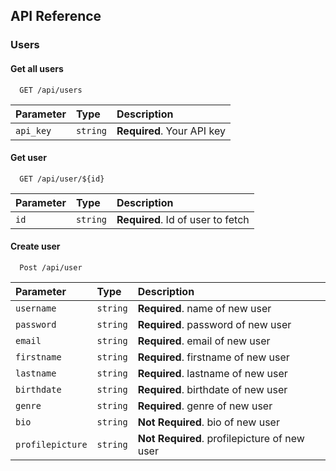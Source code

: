 
## API Reference

### Users

#### Get all users

```http
  GET /api/users
```

| Parameter | Type     | Description                |
| :-------- | :------- | :------------------------- |
| `api_key` | `string` | **Required**. Your API key |

#### Get user

```http
  GET /api/user/${id}
```

| Parameter | Type     | Description                       |
| :-------- | :------- | :-------------------------------- |
| `id`      | `string` | **Required**. Id of user to fetch |

#### Create user

```http
  Post /api/user
```

| Parameter       | Type     | Description                                   |
| :--------       | :------- | :--------------------------------             |
| `username`      | `string` | **Required**. name of new user                |
| `password`      | `string` | **Required**. password  of new user           |
| `email`         | `string` | **Required**. email     of new user           |
| `firstname`     | `string` | **Required**. firstname of new user           |
| `lastname`      | `string` | **Required**. lastname  of new user           |
| `birthdate`     | `string` | **Required**. birthdate of new user           |
| `genre`         | `string` | **Required**. genre     of new user           |
| `bio`           | `string` | **Not Required**. bio     of new user         |
| `profilepicture`| `string` | **Not Required**. profilepicture of new user  |



 








